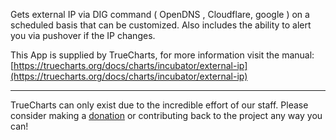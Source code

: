 Gets external IP via DIG command ( OpenDNS , Cloudflare, google ) on a scheduled basis that can be customized. Also includes the ability to alert you via pushover if the IP changes.

This App is supplied by TrueCharts, for more information visit the manual: [https://truecharts.org/docs/charts/incubator/external-ip](https://truecharts.org/docs/charts/incubator/external-ip)

---

TrueCharts can only exist due to the incredible effort of our staff.
Please consider making a [donation](https://truecharts.org/docs/about/sponsor) or contributing back to the project any way you can!
